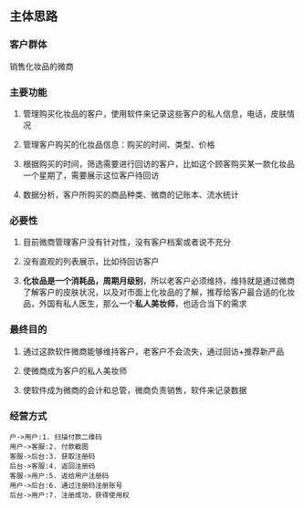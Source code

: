 ## 主体思路

### 客户群体

销售化妆品的微商



### 主要功能

1. 管理购买化妆品的客户，使用软件来记录这些客户的私人信息，电话，皮肤情况

2. 管理客户购买的化妆品信息：购买的时间、类型、价格

3. 根据购买的时间，筛选需要进行回访的客户，比如这个顾客购买某一款化妆品一个星期了，需要展示这位客户待回访

4. 数据分析，客户所购买的商品种类、微商的记账本、流水统计



### 必要性

1. 目前微商管理客户没有针对性，没有客户档案或者说不充分

2. 没有直观的列表展示，比如待回访客户

3. **化妆品是一个消耗品，周期月级别**，所以老客户必须维持，维持就是通过微商了解客户的皮肤状况，以及对市面上化妆品的了解，推荐给客户最合适的化妆品，外国有私人医生，那么一个**私人美妆师**，也适合当下的需求

 

### 最终目的

1. 通过这款软件微商能够维持客户，老客户不会流失，通过回访+推荐新产品

2. 使微商成为客户的私人美妆师

3. 使软件成为微商的会计和总管，微商负责销售，软件来记录数据



### 经营方式

```sequence
户->用户:1. 扫描付款二维码
用户->客服:2. 付款截图
客服->后台:3. 获取注册码
后台->客服:4. 返回注册码
客服->用户:5. 返给用户注册码
用户->后台:6. 通过注册码注册账号
后台->用户:7. 注册成功，获得使用权
```